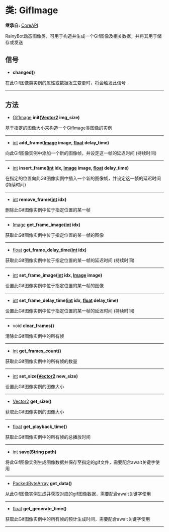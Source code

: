 # 类: GifImage  
  
**继承自:** [CoreAPI](CoreAPI.md)  
  
RainyBot动态图像类，可用于构造并生成一个Gif图像及相关数据，并将其用于储存或发送  
  
## 信号 
  
- **changed()**  
  
在此Gif图像类实例的属性或数据发生变更时，将会触发此信号  
  
---  
  
## 方法 
  
- [GifImage](GifImage.md) **init([Vector2](https://docs.godotengine.org/en/latest/classes/class_vector2.html) img_size)**  
  
基于指定的图像大小来构造一个GifImage类图像的实例  
  
---  
  
- [int](https://docs.godotengine.org/en/latest/classes/class_int.html) **add_frame([Image](https://docs.godotengine.org/en/latest/classes/class_image.html) image, [float](https://docs.godotengine.org/en/latest/classes/class_float.html) delay_time)**  
  
向此Gif图像实例中添加一个新的图像帧，并设定这一帧的延迟时间 (持续时间)  
  
---  
  
- [int](https://docs.godotengine.org/en/latest/classes/class_int.html) **insert_frame([int](https://docs.godotengine.org/en/latest/classes/class_int.html) idx, [Image](https://docs.godotengine.org/en/latest/classes/class_image.html) image, [float](https://docs.godotengine.org/en/latest/classes/class_float.html) delay_time)**  
  
在指定的位置向此Gif图像实例中插入一个新的图像帧，并设定这一帧的延迟时间 (持续时间)  
  
---  
  
- [int](https://docs.godotengine.org/en/latest/classes/class_int.html) **remove_frame([int](https://docs.godotengine.org/en/latest/classes/class_int.html) idx)**  
  
删除此Gif图像实例中位于指定位置的某一帧  
  
---  
  
- [Image](https://docs.godotengine.org/en/latest/classes/class_image.html) **get_frame_image([int](https://docs.godotengine.org/en/latest/classes/class_int.html) idx)**  
  
获取此Gif图像实例中位于指定位置的某一帧的图像  
  
---  
  
- [float](https://docs.godotengine.org/en/latest/classes/class_float.html) **get_frame_delay_time([int](https://docs.godotengine.org/en/latest/classes/class_int.html) idx)**  
  
获取此Gif图像实例中位于指定位置的某一帧的延迟时间 (持续时间)  
  
---  
  
- [int](https://docs.godotengine.org/en/latest/classes/class_int.html) **set_frame_image([int](https://docs.godotengine.org/en/latest/classes/class_int.html) idx, [Image](https://docs.godotengine.org/en/latest/classes/class_image.html) image)**  
  
设置此Gif图像实例中位于指定位置的某一帧的图像  
  
---  
  
- [int](https://docs.godotengine.org/en/latest/classes/class_int.html) **set_frame_delay_time([int](https://docs.godotengine.org/en/latest/classes/class_int.html) idx, [float](https://docs.godotengine.org/en/latest/classes/class_float.html) delay_time)**  
  
设置此Gif图像实例中位于指定位置的某一帧的延迟时间 (持续时间)  
  
---  
  
- void **clear_frames()**  
  
清除此Gif图像实例中的所有帧  
  
---  
  
- [int](https://docs.godotengine.org/en/latest/classes/class_int.html) **get_frames_count()**  
  
获取此Gif图像实例中的所有帧的数量  
  
---  
  
- [int](https://docs.godotengine.org/en/latest/classes/class_int.html) **set_size([Vector2](https://docs.godotengine.org/en/latest/classes/class_vector2.html) new_size)**  
  
设置此Gif图像实例的图像大小  
  
---  
  
- [Vector2](https://docs.godotengine.org/en/latest/classes/class_vector2.html) **get_size()**  
  
获取此Gif图像实例的图像大小  
  
---  
  
- [float](https://docs.godotengine.org/en/latest/classes/class_float.html) **get_playback_time()**  
  
获取此Gif图像实例中的所有帧的总播放时间  
  
---  
  
- [int](https://docs.godotengine.org/en/latest/classes/class_int.html) **save([String](https://docs.godotengine.org/en/latest/classes/class_string.html) path)**  
  
将此Gif图像实例生成图像数据并保存至指定的gif文件，需要配合await关键字使用  
  
---  
  
- [PackedByteArray](https://docs.godotengine.org/en/latest/classes/class_packedbytearray.html) **get_data()**  
  
从此Gif图像实例生成并获取对应的gif图像数据，需要配合await关键字使用  
  
---  
  
- [float](https://docs.godotengine.org/en/latest/classes/class_float.html) **get_generate_time()**  
  
获取此Gif图像实例中的所有帧的预计生成时间，需要配合await关键字使用  
  
---  
  

